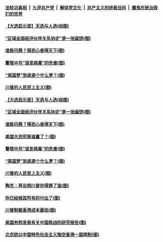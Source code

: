 

####  [法轮功真相](../../../../basic/blob/master/README.md?t=11210602) &nbsp;|&nbsp; [九评共产党](../../../../9ping.md/blob/master/README.md?t=11210602) &nbsp;|&nbsp; [解体党文化](../../../../jtdwh.md/blob/master/README.md?t=11210602)  &nbsp;|&nbsp; [共产主义的终极目的](../../../../gczydzjmd.md/blob/master/README.md?t=11210602) &nbsp;|&nbsp; [魔鬼在统治我们的世界](../../../../mgztzwmdsj.md/blob/master/README.md?t=11210602) 

#### [【大选启示录】天选与人选(组图)](../pages/p4/953127.md?t=11210602) 

#### [“区域全面经济伙伴关系协定”是一张画饼(图)](../pages/p4/953161.md?t=11210602) 

#### [谁能问鼎？得民心者得天下(图)](../pages/p4/953156.md?t=11210602) 

#### [警惕中共“语言病毒”的危害(图)](../pages/p4/953143.md?t=11210602) 

#### [“美国梦”到底是个什么梦？(图)](../pages/p4/953129.md?t=11210602) 

#### [川普的人民至上主义(图)](../pages/p4/953124.md?t=11210602) 


#### [【大选启示录】天选与人选(组图)](../pages/p4/953127.md?t=11210602) 






#### [“区域全面经济伙伴关系协定”是一张画饼(图)](../pages/p4/953161.md?t=11210602) 

#### [谁能问鼎？得民心者得天下(图)](../pages/p4/953156.md?t=11210602) 

#### [美国大选究竟谁赢了？(图)](../pages/p4/953146.md?t=11210602) 

#### [警惕中共“语言病毒”的危害(图)](../pages/p4/953143.md?t=11210602) 

#### [“美国梦”到底是个什么梦？(图)](../pages/p4/953129.md?t=11210602) 

#### [川普的人民至上主义(图)](../pages/p4/953124.md?t=11210602) 


#### [陶杰：再论拥川普你得罪了谁(图)](../pages/p4/953061.md?t=11210602) 

#### [你已经倾其所有的付出了(图)](../pages/p4/953055.md?t=11210602) 

#### [川普制裁香港成本最低(图)](../pages/p4/953059.md?t=11210602) 

#### [美国务院发表有关中国挑战的研究报告(图)](../pages/p4/953052.md?t=11210602) 

#### [北京欲以中国特色社会主义掏空香港一国两制(图)](../pages/p4/953050.md?t=11210602) 


